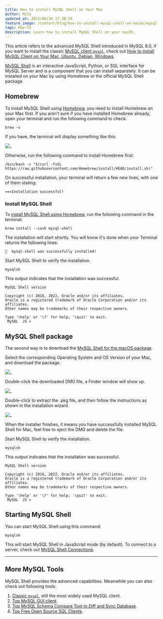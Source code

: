 ```yaml
---
title: How to install MySQL Shell on Your Mac
author: Mila
updated_at: 2022/06/30 17:30:30
feature_image: /content/blog/how-to-install-mysql-shell-on-macos/mysql-mac.webp
tags: How-To
description: Learn how to install MySQL Shell on your macOS.
---
```


<HintBlock type="info">

This article refers to the advanced MySQL Shell introduced in MySQL 8.0, if you want to install the classic [MySQL client `mysql`](https://dev.mysql.com/doc/refman/8.0/en/mysql.html), check out [How to install MySQL Client on Your Mac, Ubuntu, Debian, Windows](/blog/how-to-install-mysql-client-on-mac-ubuntu-centos-windows).

</HintBlock>

[MySQL Shell](https://dev.mysql.com/doc/mysql-shell/8.0/en/) is an interactive JavaScript, Python, or SQL interface for MySQL Server and is a component that you can install separately. It can be installed on your Mac by using Homebrew or the official MySQL Shell package.

## Homebrew

To install MySQL Shell using [Homebrew](https://brew.sh/), you need to install Homebrew on your Mac first. If you aren’t sure if you have installed Homebrew already, open your terminal and run the following command to check.

```text
brew -v
```

If you have, the terminal will display something like this:

![_](/content/blog/how-to-install-mysql-shell-on-macos/brew-version.webp)

Otherwise, run the following command to install Homebrew first:

```text
/bin/bash -c "$(curl -fsSL https://raw.githubusercontent.com/Homebrew/install/HEAD/install.sh)"
```

On successful installation, your terminal will return a few new lines, with one of them stating:

```plain
==>Installation successful!
```

### Install MySQL Shell

To [install MySQL Shell using Homebrew](https://formulae.brew.sh/cask/mysql-shell), run the following command in the terminal:

```text
brew install --cask mysql-shell
```

The installation will start shortly. You will know it's done when your Terminal returns the following lines:

```plain
🍺  mysql-shell was successfully installed!
```

Start MySQL Shell to verify the installation.

```text
mysqlsh
```

This output indicates that the installation was successful.

```plain
MySQL Shell version

Copyright (c) 2016, 2022, Oracle and/or its affiliates.
Oracle is a registered trademark of Oracle Corporation and/or its affiliates.
Other names may be trademarks of their respective owners.

Type '\help' or '\?' for help; '\quit' to exit.
 MySQL  JS >
```

## MySQL Shell package

The second way is to download the [MySQL Shell for the macOS package](https://dev.mysql.com/downloads/shell/).

Select the corresponding Operating System and OS Version of your Mac, and download the package.

![_](/content/blog/how-to-install-mysql-shell-on-macos/mac-version.webp)

Double-click the downloaded DMG file, a Finder window will show up.

![_](/content/blog/how-to-install-mysql-shell-on-macos/mysql-shell-pkg.webp)

Double-click to extract the .pkg file, and then follow the instructions as shown in the installation wizard.

![_](/content/blog/how-to-install-mysql-shell-on-macos/mysql-install-wizard.webp)

When the installer finishes, it means you have successfully installed MySQL Shell for Mac, feel free to eject the DMG and delete the file.

Start MySQL Shell to verify the installation.

```text
mysqlsh
```

This output indicates that the installation was successful.

```plain
MySQL Shell version

Copyright (c) 2016, 2022, Oracle and/or its affiliates.
Oracle is a registered trademark of Oracle Corporation and/or its affiliates.
Other names may be trademarks of their respective owners.

Type '\help' or '\?' for help; '\quit' to exit.
 MySQL  JS >
```

## Starting MySQL Shell

You can start MySQL Shell using this command:

```text
mysqlsh
```

This will start MySQL Shell in JavaScript mode (by default). To connect to a server, check out [MySQL Shell Connections](https://dev.mysql.com/doc/mysql-shell/8.0/en/mysql-shell-connections.html).

---

## More MySQL Tools

MySQL Shell provides the advanced capabilities. Meanwhile you can also check out following tools:

1. [Classic `mysql`](/blog/how-to-install-mysql-client-on-mac-ubuntu-centos-windows), still the most widely used MySQL client.
1. [Top MySQL GUI client](/blog/top-mysql-gui-client).
1. [Top MySQL Schema Compare Tool to Diff and Sync Database](/blog/top-mysql-schema-compare-tools).
1. [Top Free Open Source SQL Clients](/blog/top-open-source-sql-clients).
